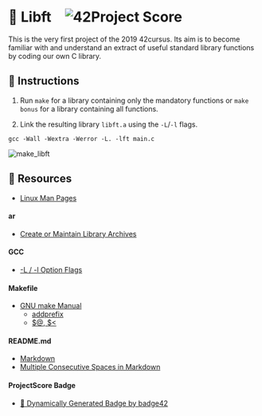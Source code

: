 # :large_orange_diamond: Libft &ensp; ![42Project Score](https://badge42.herokuapp.com/api/project/floogman/Libft)

This is the very first project of the 2019 42cursus. Its aim is to become familiar with and understand an extract of useful standard library functions by coding our own C library.

## :small_orange_diamond: Instructions

1. Run `make` for a library containing only the mandatory functions or `make bonus` for a library containing all functions.

2. Link the resulting library `libft.a` using the `-L`/`-l` flags.

```
gcc -Wall -Wextra -Werror -L. -lft main.c
```

![make_libft](https://user-images.githubusercontent.com/59726559/136149622-2b8ee579-49fd-40c0-a237-057e7d93ca6e.gif)

## :small_orange_diamond: Resources
- [Linux Man Pages](https://linux.die.net/man/)
#### ar
- [Create or Maintain Library Archives](https://www.ibm.com/docs/en/zos/2.4.0?topic=descriptions-ar-create-maintain-library-archives)
#### GCC
- [-L / -l Option Flags](https://www.rapidtables.com/code/linux/gcc/gcc-l.html)
#### Makefile
- [GNU make Manual](https://www.gnu.org/software/make/manual/make.html)
    - [addprefix](https://www.gnu.org/software/make/manual/make.html#File-Name-Functions)
    - [$@, $<](https://www.gnu.org/software/make/manual/html_node/Automatic-Variables.html#Automatic-Variables)
#### README.md
- [Markdown](https://docs.github.com/en/github/writing-on-github/getting-started-with-writing-and-formatting-on-github/basic-writing-and-formatting-syntax)
- [Multiple Consecutive Spaces in Markdown](https://steemit.com/markdown/@jamesanto/how-to-add-multiple-spaces-between-texts-in-markdown)
#### ProjectScore Badge
- [🚀 Dynamically Generated Badge by badge42](https://github.com/JaeSeoKim/badge42)
